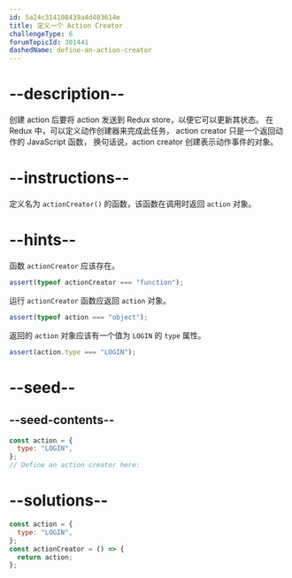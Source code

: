 ```yaml
---
id: 5a24c314108439a4d403614e
title: 定义一个 Action Creator
challengeType: 6
forumTopicId: 301441
dashedName: define-an-action-creator
---
```


# --description--

创建 action 后要将 action 发送到 Redux store，以便它可以更新其状态。 在 Redux 中，可以定义动作创建器来完成此任务， action creator 只是一个返回动作的 JavaScript 函数， 换句话说，action creator 创建表示动作事件的对象。

# --instructions--

定义名为 `actionCreator()` 的函数，该函数在调用时返回 `action` 对象。

# --hints--

函数 `actionCreator` 应该存在。

```js
assert(typeof actionCreator === "function");
```

运行 `actionCreator` 函数应返回 `action` 对象。

```js
assert(typeof action === "object");
```

返回的 `action` 对象应该有一个值为 `LOGIN` 的 `type` 属性。

```js
assert(action.type === "LOGIN");
```

# --seed--

## --seed-contents--

```js
const action = {
  type: "LOGIN",
};
// Define an action creator here:
```

# --solutions--

```js
const action = {
  type: "LOGIN",
};
const actionCreator = () => {
  return action;
};
```
